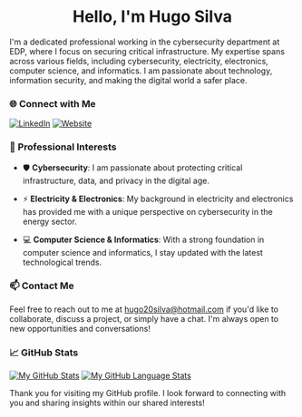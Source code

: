<div align="center">
  <h1>Hello, I'm Hugo Silva </h1>
</div>

I'm a dedicated professional working in the cybersecurity department at EDP, where I focus on securing critical infrastructure. My expertise spans across various fields, including cybersecurity, electricity, electronics, computer science, and informatics. I am passionate about technology, information security, and making the digital world a safer place.

### 🌐 Connect with Me

[![LinkedIn](https://img.shields.io/badge/LinkedIn-Connect-blue?style=for-the-badge&logo=linkedin)](https://www.linkedin.com/in/hugonsilva/)
[![Website](https://img.shields.io/badge/Website-Visit-ff5722?style=for-the-badge&logo=firefox)](https://hugosilvacv.wordpress.com/)

### 🚀 Professional Interests

- 🛡️ **Cybersecurity**: I am passionate about protecting critical infrastructure, data, and privacy in the digital age.

- ⚡ **Electricity & Electronics**: My background in electricity and electronics has provided me with a unique perspective on cybersecurity in the energy sector.

- 💻 **Computer Science & Informatics**: With a strong foundation in computer science and informatics, I stay updated with the latest technological trends.

### 📫 Contact Me

Feel free to reach out to me at hugo20silva@hotmail.com if you'd like to collaborate, discuss a project, or simply have a chat. I'm always open to new opportunities and conversations!

### 📈 GitHub Stats

[![My GitHub Stats](https://github-readme-stats.vercel.app/api/?username=hs1lva&count_private=true&theme=tokyonight&showicons=true)]()
[![My GitHub Language Stats](https://github-readme-stats.vercel.app/api/top-langs/?username=hs1lva&langs_count=5&theme=tokyonight)]()

Thank you for visiting my GitHub profile. I look forward to connecting with you and sharing insights within our shared interests!
